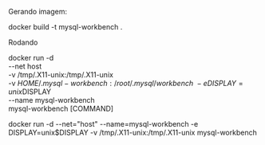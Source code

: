 Gerando imagem:

docker build -t mysql-workbench .

Rodando

docker run -d  \
     --net host \
     -v /tmp/.X11-unix:/tmp/.X11-unix \
     -v $HOME/.mysql-workbench:/root/.mysql/workbench \
     -e DISPLAY=unix$DISPLAY \
    --name mysql-workbench \
     mysql-workbench [COMMAND]



docker run -d --net="host" --name=mysql-workbench -e DISPLAY=unix$DISPLAY -v /tmp/.X11-unix:/tmp/.X11-unix mysql-workbench 

